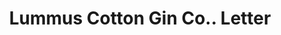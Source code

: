 ---
doi: 10.7916/D8RZ0Q1N
date_other: '1913'
date_other_textual: '1913'
form: correspondence
genre:
- Letters (correspondence)
name:
- Lummus Cotton Gin Co.
object_in_context_url: https://biggert.cul.columbia.edu/items/view/ave_biggert_00122
subject_hierarchical_geographic:
- Columbus, Georgia, United States
subject_name:
- Lummus Cotton Gin Co.
title: Lummus Cotton Gin Co.. Letter
sort_title: Lummus Cotton Gin Co.. Letter
call_number: ave_biggert_00122
coordinates:
- 32.492222222222225,-84.94027777777778
pid: ave_biggert_00122
identifiers: ave_biggert_00122
thumbnail: https://derivativo-2.library.columbia.edu/iiif/2/ldpd:342997/full/!256,256/0/native.jpg
permalink: "/items/ave_biggert_00122/"
layout: iiif-image-page
---